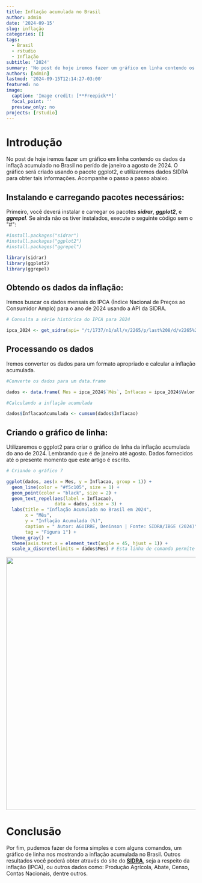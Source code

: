 ```yaml
---
title: Inflação acumulada no Brasil
author: admin
date: '2024-09-15'
slug: inflação
categories: []
tags: 
  - Brasil
  - rstudio
  - Inflação
subtitle: '2024'
summary: 'No post de hoje iremos fazer um gráfico em linha contendo os dados da inflaçã acumulado no Brasil no perído de janeiro a agosto de 2024.'
authors: [admin]
lastmod: '2024-09-15T12:14:27-03:00'
featured: no
image:
  caption: 'Image credit: [**Freepick**]'
  focal_point: ''
  preview_only: no
projects: [rstudio]
---
```


# **Introdução**

No post de hoje iremos fazer um gráfico em linha contendo os dados da inflaçã acumulado no Brasil no perído de janeiro a agosto de 2024. O gráfico será criado usando o pacote ggplot2, e utilizaremos dados SIDRA para obter tais informações. Acompanhe o passo a passo abaixo.

## **Instalando e carregando pacotes necessários:**

Primeiro, você deverá instalar e carregar os pacotes ***sidrar***, ***ggplot2***, e ***ggrepel***. Se ainda não os tiver instalados, execute o seguinte código sem o "\#":


``` r
#install.packages("sidrar")
#install.packages("ggplot2")
#install.packages("ggrepel")

library(sidrar) 
library(ggplot2) 
library(ggrepel)
```

## Obtendo os dados da inflação:

Iremos buscar os dados mensais do IPCA (Índice Nacional de Preços ao Consumidor Amplo) para o ano de 2024 usando a API da SIDRA.


``` r
# Consulta a série histórica do IPCA para 2024

ipca_2024 <- get_sidra(api= "/t/1737/n1/all/v/2265/p/last%208/d/v2265%202")    
```

## **Processando os dados**

Iremos converter os dados para um formato apropriado e calcular a inflação acumulada.


``` r
#Converte os dados para um data.frame  

dados <- data.frame( Mes = ipca_2024$`Mês`, Inflacao = ipca_2024$Valor )  

#Calculando a inflação acumulada  

dados$InflacaoAcumulada <- cumsum(dados$Inflacao)
```

## **Criando o gráfico de linha:**

Utilizaremos o ggplot2 para criar o gráfico de linha da inflação acumulada do ano de 2024. Lembrando que é de janeiro até agosto. Dados fornecidos até o presente momento que este artigo é escrito.


``` r
# Criando o gráfico 7

ggplot(dados, aes(x = Mes, y = Inflacao, group = 1)) +
  geom_line(color = "#f5c105", size = 1) +
  geom_point(color = "black", size = 2) +
  geom_text_repel(aes(label = Inflacao),
                  data = dados, size = 3) +
  labs(title = "Inflação Acumulada no Brasil em 2024",
       x = "Mês",
       y = "Inflação Acumulada (%)",
       caption = " Autor: AGUIRRE, Deninson | Fonte: SIDRA/IBGE (2024)",
       tag = "Figura 1") +
  theme_gray() +
  theme(axis.text.x = element_text(angle = 45, hjust = 1)) +
  scale_x_discrete(limits = dados$Mes) # Esta linha de comando permite ordenar de forma correta os meses
```

<img src="{{< blogdown/postref >}}index.pt_files/figure-html/gráfico-1.png" width="672" />

# Conclusão

Por fim, pudemos fazer de forma simples e com alguns comandos, um gráfico de linha nos mostrando a inflação acumulada no Brasil. Outros resultados você poderá obter através do site do [**SIDRA**](https://sidra.ibge.gov.br/home/pimpfrg/nordeste), seja a respeito da inflação (IPCA), ou outros dados como: Produção Agrícola, Abate, Censo, Contas Nacionais, dentre outros.
